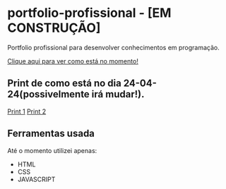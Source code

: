 # portfolio-profissional - [EM CONSTRUÇÃO]

Portfolio profissional para desenvolver conhecimentos em programação.

[Clique aqui para ver como está no momento!](https://portfolio-profissional-mu.vercel.app)

## Print de como está no dia 24-04-24(possivelmente irá mudar!).

[Print 1](./imgs/print-projeto1)
[Print 2](./imgs/print-projeto2)

## Ferramentas usada

Até o momento utilizei apenas:

- HTML
- CSS
- JAVASCRIPT

